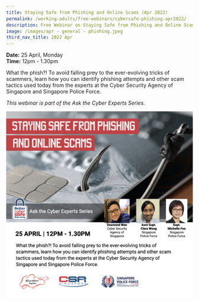 ```yaml
---
title: Staying Safe from Phishing and Online Scams (Apr 2022)
permalink: /working-adults/free-webinars/cybersafe-phishing-apr2022/
description: Free Webinar on Staying Safe from Phishing and Online Scams
image: /images/apr - general - phishing.jpeg
third_nav_title: 2022 Apr
---
```

**Date:** 25 April, Monday
<br> **Time:** 12pm - 1.30pm

What the phish?! To avoid falling prey to the ever-evolving tricks of scammers, learn how you can identify phishing attempts and other scam tactics used today from the experts at the Cyber Security Agency of Singapore and Singapore Police Force. 

*This webinar is part of the Ask the Cyber Experts Series.*

![Free Cybersecurity Webinar on Phishing for Working Adults](/images/apr%20-%20general%20-%20phishing.jpeg)